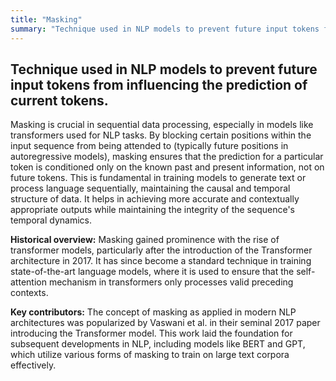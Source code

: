 ```yaml
---
title: "Masking"
summary: "Technique used in NLP models to prevent future input tokens from influencing the prediction of current tokens."
---
```


## Technique used in NLP models to prevent future input tokens from influencing the prediction of current tokens.

Masking is crucial in sequential data processing, especially in models like transformers used for NLP tasks. By blocking certain positions within the input sequence from being attended to (typically future positions in autoregressive models), masking ensures that the prediction for a particular token is conditioned only on the known past and present information, not on future tokens. This is fundamental in training models to generate text or process language sequentially, maintaining the causal and temporal structure of data. It helps in achieving more accurate and contextually appropriate outputs while maintaining the integrity of the sequence's temporal dynamics.

**Historical overview:** Masking gained prominence with the rise of transformer models, particularly after the introduction of the Transformer architecture in 2017. It has since become a standard technique in training state-of-the-art language models, where it is used to ensure that the self-attention mechanism in transformers only processes valid preceding contexts.

**Key contributors:** The concept of masking as applied in modern NLP architectures was popularized by Vaswani et al. in their seminal 2017 paper introducing the Transformer model. This work laid the foundation for subsequent developments in NLP, including models like BERT and GPT, which utilize various forms of masking to train on large text corpora effectively.
